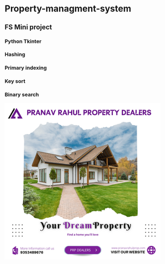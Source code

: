 # Property-managment-system
## FS Mini project
### Python Tkinter
### Hashing
### Primary indexing
### Key sort
### Binary search

<img src="bg3.png" alt="PMS"/>
